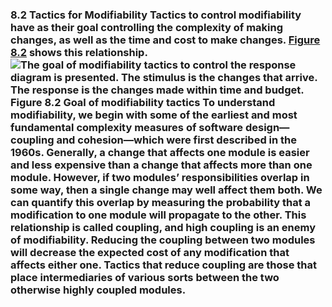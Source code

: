 ### 8.2 Tactics for Modifiability Tactics to control modifiability have as their goal controlling the complexity of making changes, as well as the time and cost to make changes. [Figure 8.2](ch08.xhtml#ch08fig02) shows this relationship. ![The goal of modifiability tactics to control the response diagram is presented. The stimulus is the changes that arrive. The response is the changes made within time and budget.](graphics/08fig02.jpg) Figure 8.2 Goal of modifiability tactics To understand modifiability, we begin with some of the earliest and most fundamental complexity measures of software design—coupling and cohesion—which were first described in the 1960s. Generally, a change that affects one module is easier and less expensive than a change that affects more than one module. However, if two modules’ responsibilities overlap in some way, then a single change may well affect them both. We can quantify this overlap by measuring the probability that a modification to one module will propagate to the other. This relationship is called coupling, and high coupling is an enemy of modifiability. Reducing the coupling between two modules will decrease the expected cost of any modification that affects either one. Tactics that reduce coupling are those that place intermediaries of various sorts between the two otherwise highly coupled modules.